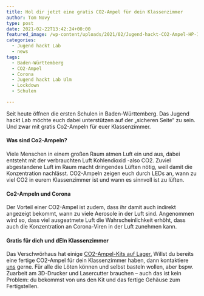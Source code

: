 ```yaml
---
title: Hol dir jetzt eine gratis CO2-Ampel für dein Klassenzimmer
author: Tom Novy
type: post
date: 2021-02-22T13:42:24+00:00
featured_image: /wp-content/uploads/2021/02/Jugend-hackt-CO2-Ampel-HP-1200x675.jpg
categories:
  - Jugend hackt Lab
  - news
tags:
  - Baden-Württemberg
  - CO2-Ampel
  - Corona
  - Jugend hackt Lab Ulm
  - Lockdown
  - Schulen

---
```

Seit heute öffnen die ersten Schulen in Baden-Württemberg. Das Jugend hackt Lab möchte euch dabei unterstützen auf der &#8222;sicheren Seite&#8220; zu sein. Und zwar mit gratis Co2-Ampeln für euer Klassenzimmer.

#### Was sind Co2-Ampeln?

Viele Menschen in einem großen Raum atmen Luft ein und aus, dabei entsteht mit der verbrauchten Luft Kohlendioxid -also CO2. Zuviel abgestandene Luft im Raum macht dringendes Lüften nötig, weil damit die Konzentration nachlässt. CO2-Ampeln zeigen euch durch LEDs an, wann zu viel CO2 in eurem Klassenzimmer ist und wann es sinnvoll ist zu lüften.

#### Co2-Ampeln und Corona

Der Vorteil einer CO2-Ampel ist zudem, dass ihr damit auch indirekt angezeigt bekommt, wann zu viele Aerosole in der Luft sind. Angenommen wird so, dass viel ausgeatmete Luft die Wahrscheinlichkeit erhöht, dass auch die Konzentration an Corona-Viren in der Luft zunehmen kann.

#### Gratis für dich und dEIn Klassenzimmer

Das Verschwörhaus hat einige [CO2-Ampel-Kits auf Lager.][1] Willst du bereits eine fertige CO2-Ampel für dein Klassenzimmer haben, dann kontaktiere [uns][2] gerne. Für alle die Löten können und selbst basteln wollen, aber bspw. Zuarbeit am 3D-Drucker und Lasercutter brauchen &#8211; auch das ist kein Problem: du bekommst von uns den Kit und das fertige Gehäuse zum Fertigstellen.

&nbsp;

 [1]: /co2-ampeln-fuer-klassenzimmer-und-wie-du-uns-im-advent-dabei-unterstuetzen-kannst/
 [2]: mailto:tom@verschwoerhaus.de